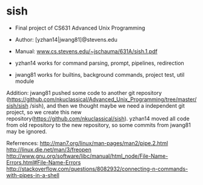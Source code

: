 # sish
- Final project of CS631 Advanced Unix Programming
- Author: [yzhan14|jwang81]@stevens.edu
- Manual: www.cs.stevens.edu/~jschauma/631A/sish.1.pdf

- yzhan14 works for command parsing, prompt, pipelines, redirection
- jwang81 works for builtins, background commands, project test, util module


Addition: jwang81 pushed some code to another git repository
(https://github.com/nkuclassical/Advanced_Unix_Programming/tree/master/sish/sish
/sish), and then we thought maybe we need a independent git project, so we 
create this new repository(https://github.com/nkuclassical/sish). 
yzhan14 moved all code from old repository to the new repository, so some 
commits from jwang81 may be ignored.

Referrences:
http://man7.org/linux/man-pages/man2/pipe.2.html
http://linux.die.net/man/3/freopen
http://www.gnu.org/software/libc/manual/html_node/File-Name-Errors.html#File-Name-Errors
http://stackoverflow.com/questions/8082932/connecting-n-commands-with-pipes-in-a-shell

